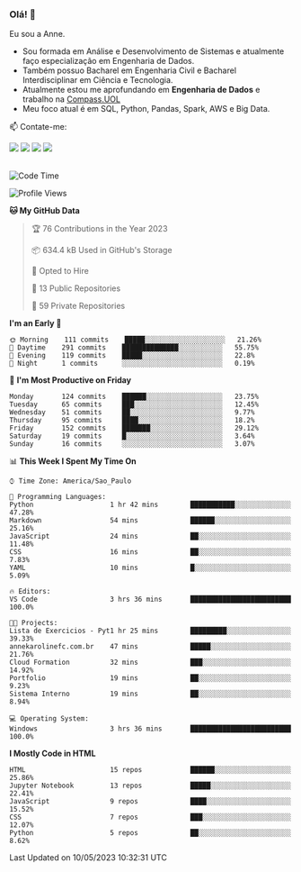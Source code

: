 ### Olá! 👋
Eu sou a Anne. 
- Sou formada em Análise e Desenvolvimento de Sistemas e atualmente faço especialização em Engenharia de Dados.
- Também possuo Bacharel em Engenharia Civil e Bacharel Interdisciplinar em Ciência e Tecnologia.
- Atualmente estou me aprofundando em **Engenharia de Dados** e trabalho na [Compass.UOL](https://compass.uol/pt/home/) 
- Meu foco atual é em SQL, Python, Pandas, Spark, AWS e Big Data.

📫 Contate-me: 

<div>
<a href="https://www.instagram.com/annekarolinefc/" target="_blank"><img src="https://img.shields.io/badge/-Instagram-%23E4405F?style=for-the-badge&logo=instagram&logoColor=white" target="_blank"></a> 
<a href = "mailto:annekarolinefc@gmail.com"><img src="https://img.shields.io/badge/-Gmail-%23333?style=for-the-badge&logo=gmail&logoColor=white" target="_blank"></a>
<a href="https://www.linkedin.com/in/devannekarolinefc/" target="_blank"><img src="https://img.shields.io/badge/-LinkedIn-%230077B5?style=for-the-badge&logo=linkedin&logoColor=white" target="_blank"></a> 
<a href="https://api.whatsapp.com/send?phone=5533991375118&text=Ol%C3%A1%20Anne!%20" target="_blank"><img src="https://img.shields.io/badge/WhatsApp-25D366?style=for-the-badge&logo=whatsapp&logoColor=white" target="_blank"></a>
</div>

  
<!--
  <img align="center" alt="Anne-An" height="30" width="40" src="https://github.com/devicons/devicon/blob/master/icons/angularjs/angularjs-original.svg">
-->

</br>

<!--START_SECTION:waka-->
![Code Time](http://img.shields.io/badge/Code%20Time-171%20hrs%2028%20mins-blue)

![Profile Views](http://img.shields.io/badge/Profile%20Views-2-blue)

**🐱 My GitHub Data** 

> 🏆 76 Contributions in the Year 2023
 > 
> 📦 634.4 kB Used in GitHub's Storage 
 > 
> 💼 Opted to Hire
 > 
> 📜 13 Public Repositories 
 > 
> 🔑 59 Private Repositories  
 > 
**I'm an Early 🐤** 

```text
🌞 Morning    111 commits    █████░░░░░░░░░░░░░░░░░░░░   21.26% 
🌇 Daytime    291 commits    ██████████████░░░░░░░░░░░   55.75% 
🌃 Evening    119 commits    █████░░░░░░░░░░░░░░░░░░░░   22.8% 
🌙 Night      1 commits      ░░░░░░░░░░░░░░░░░░░░░░░░░   0.19%

```
📅 **I'm Most Productive on Friday** 

```text
Monday       124 commits    ██████░░░░░░░░░░░░░░░░░░░   23.75% 
Tuesday      65 commits     ███░░░░░░░░░░░░░░░░░░░░░░   12.45% 
Wednesday    51 commits     ██░░░░░░░░░░░░░░░░░░░░░░░   9.77% 
Thursday     95 commits     ████░░░░░░░░░░░░░░░░░░░░░   18.2% 
Friday       152 commits    ███████░░░░░░░░░░░░░░░░░░   29.12% 
Saturday     19 commits     █░░░░░░░░░░░░░░░░░░░░░░░░   3.64% 
Sunday       16 commits     ░░░░░░░░░░░░░░░░░░░░░░░░░   3.07%

```


📊 **This Week I Spent My Time On** 

```text
⌚︎ Time Zone: America/Sao_Paulo

💬 Programming Languages: 
Python                   1 hr 42 mins        ███████████░░░░░░░░░░░░░░   47.28% 
Markdown                 54 mins             ██████░░░░░░░░░░░░░░░░░░░   25.16% 
JavaScript               24 mins             ██░░░░░░░░░░░░░░░░░░░░░░░   11.48% 
CSS                      16 mins             ██░░░░░░░░░░░░░░░░░░░░░░░   7.83% 
YAML                     10 mins             █░░░░░░░░░░░░░░░░░░░░░░░░   5.09%

🔥 Editors: 
VS Code                  3 hrs 36 mins       █████████████████████████   100.0%

🐱‍💻 Projects: 
Lista de Exercicios - Pyt1 hr 25 mins        █████████░░░░░░░░░░░░░░░░   39.33% 
annekarolinefc.com.br    47 mins             █████░░░░░░░░░░░░░░░░░░░░   21.76% 
Cloud Formation          32 mins             ███░░░░░░░░░░░░░░░░░░░░░░   14.92% 
Portfolio                19 mins             ██░░░░░░░░░░░░░░░░░░░░░░░   9.23% 
Sistema Interno          19 mins             ██░░░░░░░░░░░░░░░░░░░░░░░   8.94%

💻 Operating System: 
Windows                  3 hrs 36 mins       █████████████████████████   100.0%

```

**I Mostly Code in HTML** 

```text
HTML                     15 repos            ██████░░░░░░░░░░░░░░░░░░░   25.86% 
Jupyter Notebook         13 repos            █████░░░░░░░░░░░░░░░░░░░░   22.41% 
JavaScript               9 repos             ████░░░░░░░░░░░░░░░░░░░░░   15.52% 
CSS                      7 repos             ███░░░░░░░░░░░░░░░░░░░░░░   12.07% 
Python                   5 repos             ██░░░░░░░░░░░░░░░░░░░░░░░   8.62%

```



 Last Updated on 10/05/2023 10:32:31 UTC
<!--END_SECTION:waka-->
  
